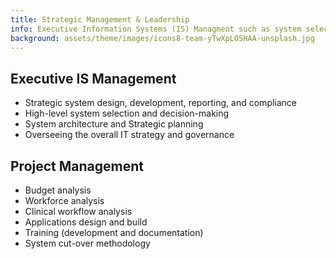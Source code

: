 ```yaml
---
title: Strategic Management & Leadership
info: Executive Information Systems (IS) Managment such as system selection, design, and strategy while also providing project managment. 
background: assets/theme/images/icons8-team-yTwXpLO5HAA-unsplash.jpg
---
```


## Executive IS Management
- Strategic system design, development, reporting, and compliance
- High-level system selection and decision-making
- System architecture and Strategic planning
- Overseeing the overall IT strategy and governance

## Project Management
- Budget analysis
- Workforce analysis
- Clinical workflow analysis
- Applications design and build
- Training (development and documentation)
- System cut-over methodology
